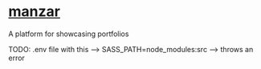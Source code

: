 # [manzar](https://manzr.me/)

A platform for showcasing portfolios 

TODO: .env file with this --> SASS_PATH=node_modules:src --> throws an error

<!-- Add an nvmrc file for ensuring node version similarity -- google search to find so that the node version changes automatically  -->
<!-- Create a sample .env file -->

